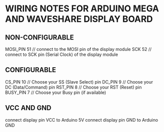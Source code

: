 # WIRING NOTES FOR ARDUINO MEGA AND WAVESHARE DISPLAY BOARD

## NON-CONFIGURABLE
MOSI_PIN  51   // connect to the MOSI pin of the display module
SCK       52   // connect to SCK pin (Serial Clock) of the display module

## CONFIGURABLE
CS_PIN    10   // Choose your SS (Slave Select) pin
DC_PIN    9    // Choose your DC (Data/Command) pin
RST_PIN   8    // Choose your RST (Reset) pin
BUSY_PIN  7    // Choose your Busy pin (if available)

## VCC AND GND
connect display pin VCC to Arduino 5V
connect display pin GND to Arduino GND